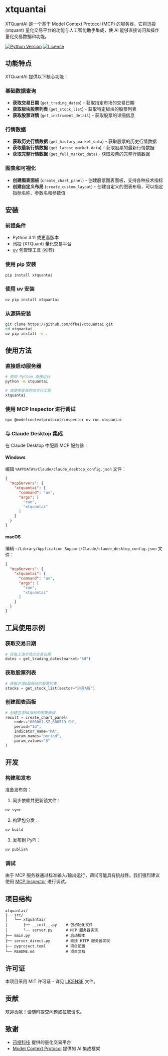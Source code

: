 # xtquantai

XTQuantAI 是一个基于 Model Context Protocol (MCP) 的服务器，它将迅投 (xtquant) 量化交易平台的功能与人工智能助手集成，使 AI 能够直接访问和操作量化交易数据和功能。

[![Python Version](https://img.shields.io/badge/python-3.11+-blue.svg)](https://www.python.org/downloads/)
[![License](https://img.shields.io/badge/license-MIT-green.svg)](LICENSE)

## 功能特点

XTQuantAI 提供以下核心功能：

### 基础数据查询
- **获取交易日期** (`get_trading_dates`) - 获取指定市场的交易日期
- **获取板块股票列表** (`get_stock_list`) - 获取特定板块的股票列表
- **获取股票详情** (`get_instrument_detail`) - 获取股票的详细信息

### 行情数据
- **获取历史行情数据** (`get_history_market_data`) - 获取股票的历史行情数据
- **获取最新行情数据** (`get_latest_market_data`) - 获取股票的最新行情数据
- **获取完整行情数据** (`get_full_market_data`) - 获取股票的完整行情数据

### 图表和可视化
- **创建图表面板** (`create_chart_panel`) - 创建股票图表面板，支持各种技术指标
- **创建自定义布局** (`create_custom_layout`) - 创建自定义的图表布局，可以指定指标名称、参数名和参数值

## 安装

### 前提条件
- Python 3.11 或更高版本
- 讯投 (XTQuant) 量化交易平台
- [uv](https://github.com/astral-sh/uv) 包管理工具 (推荐)

### 使用 pip 安装
```bash
pip install xtquantai
```

### 使用 uv 安装
```bash
uv pip install xtquantai
```

### 从源码安装
```bash
git clone https://github.com/dfkai/xtquantai.git
cd xtquantai
uv pip install -e .
```

## 使用方法

### 直接启动服务器
```bash
# 使用 Python 直接运行
python -m xtquantai

# 或使用安装的命令行工具
xtquantai
```

### 使用 MCP Inspector 进行调试
```bash
npx @modelcontextprotocol/inspector uv run xtquantai
```

### 与 Claude Desktop 集成

在 Claude Desktop 中配置 MCP 服务器：

#### Windows
编辑 `%APPDATA%/Claude/claude_desktop_config.json` 文件：

```json
{
  "mcpServers": {
    "xtquantai": {
      "command": "uv",
      "args": [
        "run",
        "xtquantai"
      ]
    }
  }
}
```

#### macOS
编辑 `~/Library/Application Support/Claude/claude_desktop_config.json` 文件：

```json
{
  "mcpServers": {
    "xtquantai": {
      "command": "uv",
      "args": [
        "run",
        "xtquantai"
      ]
    }
  }
}
```

## 工具使用示例

### 获取交易日期
```python
# 获取上海市场的交易日期
dates = get_trading_dates(market="SH")
```

### 获取股票列表
```python
# 获取沪深A股板块的股票列表
stocks = get_stock_list(sector="沪深A股")
```

### 创建图表面板
```python
# 创建包含MA指标的图表面板
result = create_chart_panel(
    codes="000001.SZ,600519.SH",
    period="1d",
    indicator_name="MA",
    param_names="period",
    param_values="5"
)
```

## 开发

### 构建和发布

准备发布包：

1. 同步依赖并更新锁文件：
```bash
uv sync
```

2. 构建包分发：
```bash
uv build
```

3. 发布到 PyPI：
```bash
uv publish
```

### 调试

由于 MCP 服务器通过标准输入/输出运行，调试可能具有挑战性。我们强烈建议使用 [MCP Inspector](https://github.com/modelcontextprotocol/inspector) 进行调试。

## 项目结构

```
xtquantai/
├── src/
│   └── xtquantai/
│       ├── __init__.py    # 包初始化文件
│       └── server.py      # MCP 服务器实现
├── main.py                # 启动脚本
├── server_direct.py       # 直接 HTTP 服务器实现
├── pyproject.toml         # 项目配置
└── README.md              # 项目文档
```

## 许可证

本项目采用 MIT 许可证 - 详见 [LICENSE](LICENSE) 文件。

## 贡献

欢迎贡献！请随时提交问题或拉取请求。

## 致谢

- [迅投科技](https://www.thinktrader.net/) 提供的量化交易平台
- [Model Context Protocol](https://modelcontextprotocol.io/) 提供的 AI 集成框架